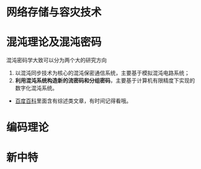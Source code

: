 # 网络存储与容灾技术

# 混沌理论及混沌密码
混沌密码学大致可以分为两个大的研究方向
1. 以混沌同步技术为核心的混沌保密通信系统，主要基于模拟混沌电路系统；
2. **利用混沌系统构造新的流密码和分组密码**，主要基于计算机有限精度下实现的数字化混沌系统。

- [百度百科](https://baike.baidu.com/item/%E6%B7%B7%E6%B2%8C%E5%AF%86%E7%A0%81%E5%AD%A6/1857258#reference-[2]-1541025-wrap)里面含有综述类文章，有时间记得看哦。

# 编码理论

# 新中特
